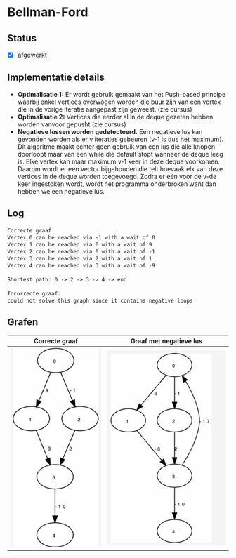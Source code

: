 # Bellman-Ford

## Status
- [x] afgewerkt

## Implementatie details
- **Optimalisatie 1:** Er wordt gebruik gemaakt van het Push-based principe waarbij enkel vertices overwogen worden die buur zijn van een vertex die in de vorige iteratie aangepast zijn geweest. (zie cursus)
- **Optimalisatie 2:** Vertices die eerder al in de deque gezeten hebben worden vanvoor gepusht (zie cursus)
- **Negatieve lussen worden gedetecteerd.** Een negatieve lus kan gevonden worden als er v iteraties gebeuren (v-1 is dus het maximum). Dit algoritme maakt echter geen gebruik van een lus die alle knopen doorloopt maar van een while die default stopt wanneer
de deque leeg is. Elke vertex kan maar maximum v-1 keer in deze deque voorkomen. Daarom wordt er een vector bijgehouden die telt hoevaak elk van deze vertices in de deque worden toegevoegd. Zodra er één voor de v-de keer ingestoken wordt, wordt het programma onderbroken
want dan hebben we een negatieve lus. 

## Log
```
Correcte graaf:
Vertex 0 can be reached via -1 with a wait of 0
Vertex 1 can be reached via 0 with a wait of 9
Vertex 2 can be reached via 0 with a wait of -1
Vertex 3 can be reached via 2 with a wait of 1
Vertex 4 can be reached via 3 with a wait of -9

Shortest path: 0 -> 2 -> 3 -> 4 -> end

Incorrecte graaf:
could not solve this graph since it contains negative loops
```

## Grafen
Correcte graaf           |  Graaf met negatieve lus
:-------------------------:|:-------------------------:
![correcte graaf](./correcteGraaf.png) | ![graaf met negatieve lus](./GraphWithNegLoop.png)

